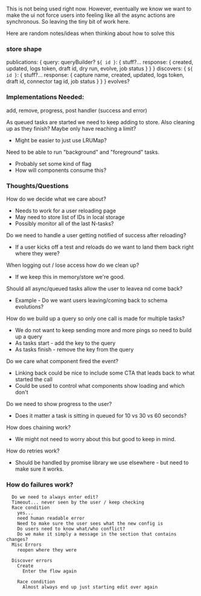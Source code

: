 This is not being used right now. However, eventually we know we want to make the ui not force users into feeling like all the async actions are synchronous. So leaving the tiny bit of work here.

Here are random notes/ideas when thinking about how to solve this

### store shape

publications: {
query: queryBuilder?
`${ id }`: {
stuff?...
response: {
created,
updated,
logs token,
draft id,
dry run,
evolve,
job status
}
}
}
discovers: {
`${ id }`: {
stuff?...
response: {
capture name,
created,
updated,
logs token,
draft id,
connector tag id,
job status
}
}
}
evolves?

### Implementations Needed:

add, remove, progress, post handler (success and error)

As queued tasks are started we need to keep adding to store. Also cleaning up as they finish? Maybe only have reaching a limit?

-   Might be easier to just use LRUMap?

Need to be able to run "background" and "foreground" tasks.

-   Probably set some kind of flag
-   How will components consume this?

### Thoughts/Questions

How do we decide what we care about?

-   Needs to work for a user reloading page
-   May need to store list of IDs in local storage
-   Possibly monitor all of the last N-tasks?

Do we need to handle a user getting notified of success after reloading?

-   If a user kicks off a test and reloads do we want to land them back right where they were?

When logging out / lose access how do we clean up?

-   If we keep this in memory/store we're good.

Should all async/queued tasks allow the user to leavea nd come back?

-   Example - Do we want users leaving/coming back to schema evolutions?

How do we build up a query so only one call is made for multiple tasks?

-   We do not want to keep sending more and more pings so need to build up a query
-   As tasks start - add the key to the query
-   As tasks finish - remove the key from the query

Do we care what component fired the event?

-   Linking back could be nice to include some CTA that leads back to what started the call
-   Could be used to control what components show loading and which don't

Do we need to show progress to the user?

-   Does it matter a task is sitting in queued for 10 vs 30 vs 60 seconds?

How does chaining work?

-   We might not need to worry about this but good to keep in mind.

How do retries work?

-   Should be handled by promise library we use elsewhere - but need to make sure it works.

### How do failures work?

```
  Do we need to always enter edit?
  Timeout... never seen by the user / keep checking
  Race condition
    yes...
    need human readable error
    Need to make sure the user sees what the new config is
    Do users need to know what/who conflict?
    Do we make it simply a message in the section that contains changes?
  Misc Errors
    reopen where they were

  Discover errors
    Create
      Enter the flow again

    Race condition
      Almost always end up just starting edit over again
```
